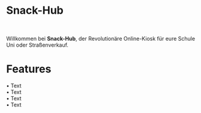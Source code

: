<h1><b>Snack-Hub</b></h1><br>



Willkommen bei <b>Snack-Hub</b>, der Revolutionäre Online-Kiosk für eure Schule Uni oder Straßenverkauf.

<h1><b>Features</b></h1>
• Text<br>
• Text<br>
• Text<br>
• Text<br>
